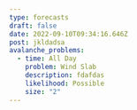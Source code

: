 ```yaml
---
type: forecasts
draft: false
date: 2022-09-10T09:34:16.646Z
post: j﻿kldadsa
avalanche_problems:
  - time: All Day
    problem: Wind Slab
    description: f﻿dafdas
    likelihood: Possible
    size: "2"
---
```

